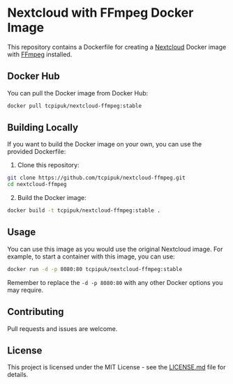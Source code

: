 # Nextcloud with FFmpeg Docker Image

This repository contains a Dockerfile for creating a [Nextcloud](https://nextcloud.com/) Docker image with [FFmpeg](https://ffmpeg.org/) installed. 

## Docker Hub

You can pull the Docker image from Docker Hub:

```bash
docker pull tcpipuk/nextcloud-ffmpeg:stable
```

## Building Locally

If you want to build the Docker image on your own, you can use the provided Dockerfile:

1. Clone this repository:

```bash
git clone https://github.com/tcpipuk/nextcloud-ffmpeg.git
cd nextcloud-ffmpeg
```

2. Build the Docker image:

```bash
docker build -t tcpipuk/nextcloud-ffmpeg:stable .
```

## Usage

You can use this image as you would use the original Nextcloud image. For example, to start a container with this image, you can use:

```bash
docker run -d -p 8080:80 tcpipuk/nextcloud-ffmpeg:stable
```

Remember to replace the `-d -p 8080:80` with any other Docker options you may require.

## Contributing

Pull requests and issues are welcome.

## License

This project is licensed under the MIT License - see the [LICENSE.md](LICENSE.md) file for details.
